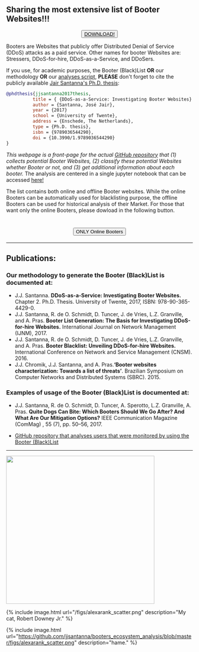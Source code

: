 ## Sharing the most extensive list of Booter Websites!!!
<a href="https://github.com/jjsantanna/booters_ecosystem_analysis/blob/master/booters_ecosystem_analysis.ipynb" target="_blank">
<input type="button" value="DOWNLOAD!" href="https://google.com" style="display: block; margin: 0 auto;"> 
</a>

Booters are Websites that publicly offer Distributed Denial of Service (DDoS) attacks as a paid service. Other names for booter Websites are: Stressers, DDoS-for-hire, DDoS-as-a-Service, and DDoSers.
 
If you use, for academic purposes, the Booter (Black)List **OR** our methodology **OR** our <a href="https://github.com/jjsantanna/booters_ecosystem_analysis/blob/master/booters_ecosystem_analysis.ipynb" target="_blank">analyses script</a>, **PLEASE** don't forget to cite the publicly available [Jair Santanna's Ph.D. thesis](https://research.utwente.nl/files/18494043/jjsantanna_thesis.pdf):

```bibtex
@phdthesis{jjsantanna2017thesis,
          title = { {DDoS-as-a-Service: Investigating Booter Websites} },
          author = {Santanna, José Jair},
          year = {2017}
          school = {University of Twente},
          address = {Enschede, The Netherlands},
          type = {Ph.D. thesis},
          isbn = {9789036544290},
          doi = {10.3990/1.9789036544290}
}
```

*This webpage is a front-page for the actual [GitHub repository](https://github.com/jjsantanna/booters_ecosystem_analysis) that (1) collects potential Booter Websites, (2) classify these potential Websites whether Booter or not, and (3) get additional information about each booter.* The analysis are centered in a single jupyter notebook that can be accessed <a href="https://github.com/jjsantanna/booters_ecosystem_analysis/blob/master/booters_ecosystem_analysis.ipynb" target="_blank">here!</a>

The list contains both online and offline Booter websites. While the online Booters can be automatically used for blacklisting purpose, the offline Booters can be used for historical analysis of their Market. For those that want only the online Booters, please dowload in the following button.

<h1> <input type="button" value="ONLY Online Booters" href="https://google.com" style="display: block; margin: 0 auto;"> </h1>

---
## Publications:
### Our methodology to **generate** the Booter (Black)List is documented at:
- J.J. Santanna. **DDoS-as-a-Service: Investigating Booter Websites.** Chapter 2. Ph.D. Thesis. University of Twente, 2017, ISBN: 978-90-365-4429-0. 
- J.J. Santanna, R. de O. Schmidt, D. Tuncer, J. de Vries, L.Z. Granville, and A. Pras. **Booter List Generation: The Basis for Investigating DDoS-for-hire Websites.** International Journal on Network Management (IJNM), 2017.
- J.J. Santanna, R. de O. Schmidt, D. Tuncer, J. de Vries, L.Z. Granville, and A. Pras. **Booter Blacklist: Unveiling DDoS-for-hire Websites.** International Conference on Network and Service Management (CNSM). 2016. 
- J.J. Chromik, J.J. Santanna, and A. Pras.**‘Booter websites characterization: Towards a list of threats’**. Brazilian Symposium on Computer Networks and Distributed Systems (SBRC). 2015.

### Examples of usage of the Booter (Black)List is documented at:
- J.J. Santanna, R. de O. Schmidt, D. Tuncer, A. Sperotto, L.Z. Granville, A. Pras. **Quite Dogs Can Bite: Which Booters Should We Go After? And What Are Our Mitigation Options?** IEEE Communication Magazine (ComMag) , 55 (7), pp. 50–56, 2017.
- <p><a href="https://github.com/jjsantanna/booterblacklist_use_cases" target="_blank">GitHub repository that analyses users that were monitored by using the Booter (Black)List</a></p>
---
<img src="https://github.com/jjsantanna/booters_ecosystem_analysis/blob/master/figs/alexarank_scatter.png" data-canonical-src="https://github.com/jjsantanna/booters_ecosystem_analysis/blob/master/figs/alexarank_scatter.png" width="400" />

{% include image.html url="/figs/alexarank_scatter.png" description="My cat, Robert Downey Jr." %}

{% include image.html url="https://github.com/jjsantanna/booters_ecosystem_analysis/blob/master/figs/alexarank_scatter.png" description="hame." %}


